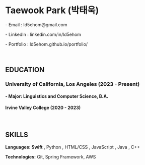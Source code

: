   <h1>Taewook Park (박태욱)</h1>
<p>- Email    : <a href="mailto:ld5ehom@gmail.com" style="text-decoration: none;">ld5ehom@gmail.com</a></p>
<p>- LinkedIn : <a href="https://www.linkedin.com/in/ld5ehom" style="text-decoration: none;">linkedin.com/in/ld5ehom</a></p>
<p>- Portfolio : <a href="https://ld5ehom.github.io/portfolio/" style="text-decoration: none;">ld5ehom.github.io/portfolio/</a></p>
<br>

<h2 style="text-align: left;">EDUCATION</h2>
  <h3><strong>University of California, Los Angeles</strong> (2023 - Present)</span>
<h4>- Major: Linguistics and Computer Science, B.A.</h4>
  <h4>Irvine Valley College (2020 - 2023)</h4>
<br>
    
<h2 style="text-align: left;">SKILLS</h2>
  <strong>Languages: Swift</strong> 
  <span>, Python , HTML/CSS , JavaScript , Java , C++</span>

  <strong>Technologies:</strong>
  <span>Git, Spring Framework, AWS</span>

